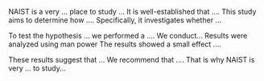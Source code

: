NAIST is a very ... place to study ...
It is well-established that .... This study aims to determine how .... Specifically, it investigates whether ... 


To test the hypothesis ... we performed a .... 
We conduct...
Results were analyzed using man power The results showed a small effect .... 


These results suggest that ... We recommend that .... That is why NAIST is very ... to study...

